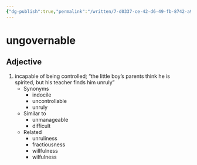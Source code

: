 ```yaml
---
{"dg-publish":true,"permalink":"/written/7-d0337-ce-42-d6-49-fb-8742-a90-f20-eab-959/","dgHomeLink":true,"dgPassFrontmatter":false}
---
```


# ungovernable


## Adjective

1. incapable of being controlled; “the little boy’s parents think he is spirited, but his teacher finds him unruly”
	- Synonyms
		- indocile
		- uncontrollable
		- unruly
	- Similar to
		- unmanageable
		- difficult
	- Related
		- unruliness
		- fractiousness
		- willfulness
		- wilfulness

